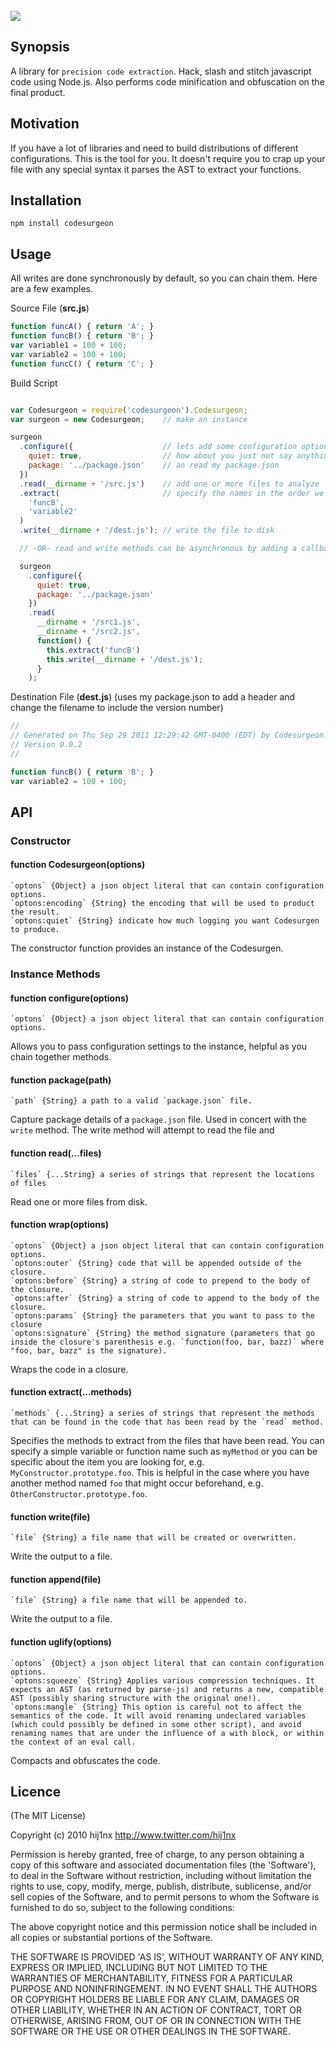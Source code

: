 <br/>
<img src="http://github.com/hij1nx/codesurgeon/raw/master/logo.png">

## Synopsis
A library for `precision code extraction`. Hack, slash and stitch javascript code using Node.js. Also performs code minification and obfuscation on the final product.

## Motivation
If you have a lot of libraries and need to build distributions of different configurations. This is the tool for you. It doesn't require you to crap up your file with any special syntax it parses the AST to extract your functions.

## Installation
`npm install codesurgeon`

## Usage
All writes are done synchronously by default, so you can chain them. Here are a few examples.

Source File (**src.js**)

```js
function funcA() { return 'A'; }
function funcB() { return 'B'; }
var variable1 = 100 + 100;
var variable2 = 100 + 100;
function funcC() { return 'C'; }
```

Build Script

```js

var Codesurgeon = require('codesurgeon').Codesurgeon;
var surgeon = new Codesurgeon;    // make an instance

surgeon
  .configure({                    // lets add some configuration options!
    quiet: true,                  // how about you just not say anything for now
    package: '../package.json'    // an read my package.json
  })
  .read(__dirname + '/src.js')    // add one or more files to analyze
  .extract(                       // specify the names in the order we want them to be compiled
    'funcB',
    'variable2'
  )
  .write(__dirname + '/dest.js'); // write the file to disk

  // -OR- read and write methods can be asynchronous by adding a callback!

  surgeon
    .configure({
      quiet: true,
      package: '../package.json'
    })
    .read(
      __dirname + '/src1.js',
      __dirname + '/src2.js',
      function() {
        this.extract('funcB')
        this.write(__dirname + '/dest.js');
      }
    );

```

Destination File (**dest.js**) (uses my package.json to add a header and change the filename to include the version number)

```js
//
// Generated on Thu Sep 29 2011 12:29:42 GMT-0400 (EDT) by Codesurgeon.
// Version 0.0.2
//

function funcB() { return 'B'; }
var variable2 = 100 + 100;
```

## API

### Constructor

#### function Codesurgeon(options)

```
`optons` {Object} a json object literal that can contain configuration options.
`optons:encoding` {String} the encoding that will be used to product the result.
`optons:quiet` {String} indicate how much logging you want Codesurgen to produce.
```

The constructor function provides an instance of the Codesurgen.

### Instance Methods

#### function configure(options)

```
`optons` {Object} a json object literal that can contain configuration options.
```

Allows you to pass configuration settings to the instance, helpful as you chain together methods.

#### function package(path)

```
`path` {String} a path to a valid `package.json` file.
```

Capture package details of a `package.json` file. Used in concert with the `write` method. The write method will attempt to read the file and 

#### function read(...files)

```
`files` {...String} a series of strings that represent the locations of files
```

Read one or more files from disk.

#### function wrap(options)

```
`optons` {Object} a json object literal that can contain configuration options.
`optons:outer` {String} code that will be appended outside of the closure.
`optons:before` {String} a string of code to prepend to the body of the closure.
`optons:after` {String} a string of code to append to the body of the closure.
`optons:params` {String} the parameters that you want to pass to the closure
`optons:signature` {String} the method signature (parameters that go inside the closure's parenthesis e.g. `function(foo, bar, bazz)` where "foo, bar, bazz" is the signature).
```


Wraps the code in a closure.

#### function extract(...methods)

```
`methods` {...String} a series of strings that represent the methods that can be found in the code that has been read by the `read` method.
```

Specifies the methods to extract from the files that have been read. You can specify a simple variable or function name such as `myMethod` or you can be specific about the item you are looking for, e.g. `MyConstructor.prototype.foo`. This is helpful in the case where you have another method named `foo` that might occur beforehand, e.g. `OtherConstructor.prototype.foo`.

#### function write(file)

```
`file` {String} a file name that will be created or overwritten.
```

Write the output to a file.

#### function append(file)

```
`file` {String} a file name that will be appended to.
```

Write the output to a file.

#### function uglify(options)

```
`optons` {Object} a json object literal that can contain configuration options.
`optons:squeeze` {String} Applies various compression techniques. It expects an AST (as returned by parse-js) and returns a new, compatible AST (possibly sharing structure with the original one!).
`optons:mangle` {String} This option is careful not to affect the semantics of the code. It will avoid renaming undeclared variables (which could possibly be defined in some other script), and avoid renaming names that are under the influence of a with block, or within the context of an eval call.
```

Compacts and obfuscates the code.

## Licence
(The MIT License)

Copyright (c) 2010 hij1nx <http://www.twitter.com/hij1nx>

Permission is hereby granted, free of charge, to any person obtaining a copy of this software and associated documentation files (the 'Software'), to deal in the Software without restriction, including without limitation the rights to use, copy, modify, merge, publish, distribute, sublicense, and/or sell copies of the Software, and to permit persons to whom the Software is furnished to do so, subject to the following conditions:

The above copyright notice and this permission notice shall be included in all copies or substantial portions of the Software.

THE SOFTWARE IS PROVIDED 'AS IS', WITHOUT WARRANTY OF ANY KIND, EXPRESS OR IMPLIED, INCLUDING BUT NOT LIMITED TO THE WARRANTIES OF MERCHANTABILITY, FITNESS FOR A PARTICULAR PURPOSE AND NONINFRINGEMENT. IN NO EVENT SHALL THE AUTHORS OR COPYRIGHT HOLDERS BE LIABLE FOR ANY CLAIM, DAMAGES OR OTHER LIABILITY, WHETHER IN AN ACTION OF CONTRACT, TORT OR OTHERWISE, ARISING FROM, OUT OF OR IN CONNECTION WITH THE SOFTWARE OR THE USE OR OTHER DEALINGS IN THE SOFTWARE.
